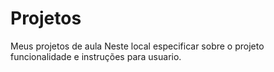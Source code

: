 # Projetos
Meus projetos de aula
Neste local especificar sobre o projeto funcionalidade e instruções para usuario.
